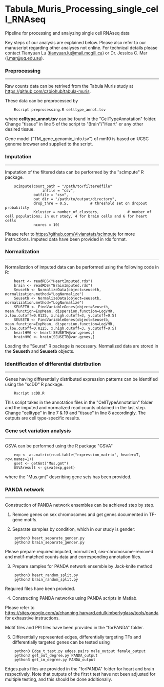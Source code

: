 # Tabula_Muris_Processing_single_cell_RNAseq
Pipeline for processing and analyzing single cell RNAseq data

Key steps of our analysis are explained below. Please also refer to our manuscript regarding other analyses not online. For technical details please contact Tianyuan Lu (tianyuan.lu@mail.mcgill.ca) or Dr. Jessica C. Mar (j.mar@uq.edu.au).

### Preprocessing
---
Raw counts data can be retrived from the Tabula Muris study at https://github.com/czbiohub/tabula-muris.

These data can be preprocessed by

		Rscript preprocessing.R celltype_annot.tsv

where **celltype_annot.tsv** can be found in the "CellTypeAnnotation" folder. Change "tissue" in line 5 of the script to "Brain"/"Heart" or any other desired tissue.

Gene model ("TM_gene_genomic_info.tsv") of mm10 is based on UCSC genome browser and supplied to the script.

### Imputation
---
Imputation of the filtered data can be performed by the "scImpute" R package.

		scimpute(count_path = "/path/to/filteredfile" 
         	         infile = "csv",           
         		 outfile = "csv",          
         		 out_dir = "/path/to/output/directory",         
         		 drop_thre = 0.5,          # threshold set on dropout probability
         		 Kcluster = number_of_clusters,             # number of cell populations; in our study, 4 for brain cells and 6 for heart cells
         		 ncores = 10)              

Please refer to https://github.com/Vivianstats/scImpute for more instructions. Imputed data have been provided in rds format.

### Normalization
---
Normalization of imputed data can be performed using the following code in R:

		heart <- readRDS("HeartImputed.rds")
		brain <- readRDS("BrainImputed.rds")
		Seuseth <- NormalizeData(object=seuseth, normalization.method="LogNormalize")
		Seusetb <- NormalizeData(object=seusetb, normalization.method="LogNormalize")
		SEUSETH <- FindVariableGenes(object=Seuseth, mean.function=ExpMean, dispersion.function=LogVMR, x.low.cutoff=0.0125, x.high.cutoff=3, y.cutoff=0.5)
		SEUSETB <- FindVariableGenes(object=Seusetb, mean.function=ExpMean, dispersion.function=LogVMR, x.low.cutoff=0.0125, x.high.cutoff=3, y.cutoff=0.5)
		heartHVG <- heart[SEUSETH@var.genes,]
		brainHVG <- brain[SEUSETB@var.genes,]

Loading the "Seurat" R package is necessary. Normalized data are stored in the **Seuseth** and **Seusetb** objects.

### Identification of differential distribution
---
Genes having differentially distributed expression patterns can be identified using the "scDD" R package.

		Rscript scDD.R
	
This script takes in the annotation files in the "CellTypeAnnotation" folder and the imputed and normalized read counts obtained in the last step. Change "celltype" in line 7 & 19 and "tissue" in line 8 accordingly. The outputs are cell type-specific results.

### Gene set variation analysis
---
GSVA can be performed using the R package "GSVA"

		exp <- as.matrix(read.table("expression_matrix", header=T, row.names=1))
		gset <- getGmt("Mus.gmt")
		GSVAresult <- gsva(exp,gset)

where the "Mus.gmt" describing gene sets has been provided.

### PANDA network
---
Construction of PANDA network ensembles can be achieved step by step.

1. Remove genes on sex chromosomes and get genes documented in TF-gene motifs.

2. Separate samples by condition, which in our study is gender:

		python3 heart_separate_gender.py
		python3 brain_separate_gender.py

Please prepare required imputed, normalized, sex-chromosome-removed and motif-matched counts data and corresponding annotation files.

3. Prepare samples for PANDA network ensemble by Jack-knife method

		python3 heart_random_split.py
		python3 brain_random_split.py

Required files have been provided.

4. Constructing PANDA networks using PANDA scripts in Matlab.

Please refer to https://sites.google.com/a/channing.harvard.edu/kimberlyglass/tools/panda for exhaustive instructions.

Motif files and PPI files have been provided in the "forPANDA" folder.

5. Differentially represented edges, differentially targeting TFs and differentially targeted genes can be tested using

		python3 Edge_t_test.py edges.pairs male_output female_output
		python3 get_out_degree.py PANDA_output
		python3 get_in_degree.py PANDA_output

Edges.pairs files are provided in the "forPANDA" folder for heart and brain respectively. Note that outputs of the first t test have not been adjusted for multiple testing, and this should be done additionally. 
